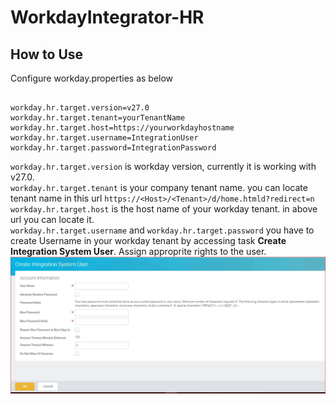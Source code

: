 # WorkdayIntegrator-HR

How to Use
-------
Configure workday.properties as below
```properties

workday.hr.target.version=v27.0
workday.hr.target.tenant=yourTenantName
workday.hr.target.host=https://yourworkdayhostname
workday.hr.target.username=IntegrationUser
workday.hr.target.password=IntegrationPassword
```
`workday.hr.target.version` is workday version, currently it is working with v27.0.<br />
`workday.hr.target.tenant` is your company tenant name. you can locate tenant name in this url `https://<Host>/<Tenant>/d/home.htmld?redirect=n`<br />
`workday.hr.target.host` is the host name of your workday tenant. in above url you can locate it.<br />
`workday.hr.target.username` and `workday.hr.target.password` you have to create Username in your workday tenant by accessing task **Create Integration System User**. Assign approprite rights to the user.
![Create Integration System User](/screenshots/Createintuser.JPG "Create Integration System User")